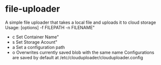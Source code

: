 # file-uploader

A simple file uploader that takes a local file and uploads it to cloud storage
Usage: [options] -f FILEPATH -n FILENAME"

- c Set Container Name"
- s Set Storage Acount"
- a Set a configuration path
- o Overwrites currently saved blob with the same name
  Configurations are saved by default at /etc/clouduploader/clouduploader.config
